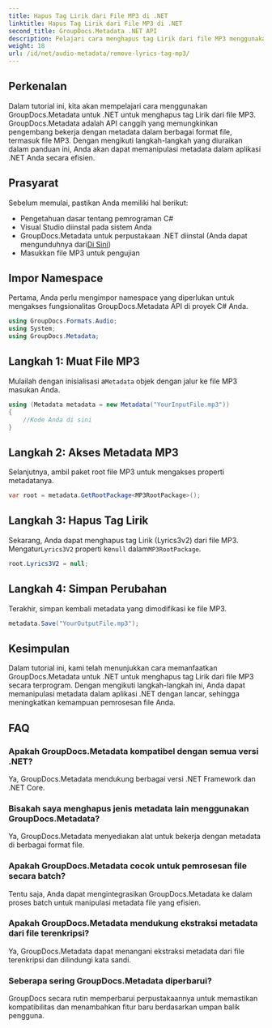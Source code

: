 ```yaml
---
title: Hapus Tag Lirik dari File MP3 di .NET
linktitle: Hapus Tag Lirik dari File MP3 di .NET
second_title: GroupDocs.Metadata .NET API
description: Pelajari cara menghapus tag Lirik dari file MP3 menggunakan GroupDocs.Metadata untuk .NET. Ikuti panduan langkah demi langkah kami untuk manipulasi metadata yang efisien.
weight: 18
url: /id/net/audio-metadata/remove-lyrics-tag-mp3/
---
```

## Perkenalan
Dalam tutorial ini, kita akan mempelajari cara menggunakan GroupDocs.Metadata untuk .NET untuk menghapus tag Lirik dari file MP3. GroupDocs.Metadata adalah API canggih yang memungkinkan pengembang bekerja dengan metadata dalam berbagai format file, termasuk file MP3. Dengan mengikuti langkah-langkah yang diuraikan dalam panduan ini, Anda akan dapat memanipulasi metadata dalam aplikasi .NET Anda secara efisien.
## Prasyarat
Sebelum memulai, pastikan Anda memiliki hal berikut:
- Pengetahuan dasar tentang pemrograman C#
- Visual Studio diinstal pada sistem Anda
-  GroupDocs.Metadata untuk perpustakaan .NET diinstal (Anda dapat mengunduhnya dari[Di Sini](https://releases.groupdocs.com/metadata/net/))
- Masukkan file MP3 untuk pengujian

## Impor Namespace
Pertama, Anda perlu mengimpor namespace yang diperlukan untuk mengakses fungsionalitas GroupDocs.Metadata API di proyek C# Anda.
```csharp
using GroupDocs.Formats.Audio;
using System;
using GroupDocs.Metadata;
```
## Langkah 1: Muat File MP3
 Mulailah dengan inisialisasi a`Metadata` objek dengan jalur ke file MP3 masukan Anda.
```csharp
using (Metadata metadata = new Metadata("YourInputFile.mp3"))
{
    //Kode Anda di sini
}
```
## Langkah 2: Akses Metadata MP3
Selanjutnya, ambil paket root file MP3 untuk mengakses properti metadatanya.
```csharp
var root = metadata.GetRootPackage<MP3RootPackage>();
```
## Langkah 3: Hapus Tag Lirik
 Sekarang, Anda dapat menghapus tag Lirik (Lyrics3v2) dari file MP3. Mengatur`Lyrics3V2` properti ke`null` dalam`MP3RootPackage`.
```csharp
root.Lyrics3V2 = null;
```
## Langkah 4: Simpan Perubahan
Terakhir, simpan kembali metadata yang dimodifikasi ke file MP3.
```csharp
metadata.Save("YourOutputFile.mp3");
```

## Kesimpulan
Dalam tutorial ini, kami telah menunjukkan cara memanfaatkan GroupDocs.Metadata untuk .NET untuk menghapus tag Lirik dari file MP3 secara terprogram. Dengan mengikuti langkah-langkah ini, Anda dapat memanipulasi metadata dalam aplikasi .NET dengan lancar, sehingga meningkatkan kemampuan pemrosesan file Anda.

## FAQ
### Apakah GroupDocs.Metadata kompatibel dengan semua versi .NET?
Ya, GroupDocs.Metadata mendukung berbagai versi .NET Framework dan .NET Core.
### Bisakah saya menghapus jenis metadata lain menggunakan GroupDocs.Metadata?
Ya, GroupDocs.Metadata menyediakan alat untuk bekerja dengan metadata di berbagai format file.
### Apakah GroupDocs.Metadata cocok untuk pemrosesan file secara batch?
Tentu saja, Anda dapat mengintegrasikan GroupDocs.Metadata ke dalam proses batch untuk manipulasi metadata file yang efisien.
### Apakah GroupDocs.Metadata mendukung ekstraksi metadata dari file terenkripsi?
Ya, GroupDocs.Metadata dapat menangani ekstraksi metadata dari file terenkripsi dan dilindungi kata sandi.
### Seberapa sering GroupDocs.Metadata diperbarui?
GroupDocs secara rutin memperbarui perpustakaannya untuk memastikan kompatibilitas dan menambahkan fitur baru berdasarkan umpan balik pengguna.